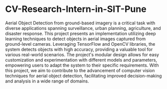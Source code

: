 # CV-Research-Intern-in-SIT-Pune
Aerial Object Detection from ground-based imagery is a critical task with diverse applications spanning surveillance, urban planning, agriculture, and disaster response. This project presents an implementation utilizing deep learning techniques to detect objects in aerial images captured from ground-level cameras. Leveraging TensorFlow and OpenCV libraries, the system detects objects with high accuracy, providing a valuable tool for various real-world scenarios. The project's modular design allows for easy customization and experimentation with different models and parameters, empowering users to adapt the system to their specific requirements. With this project, we aim to contribute to the advancement of computer vision techniques for aerial object detection, facilitating improved decision-making and analysis in a wide range of domains.
